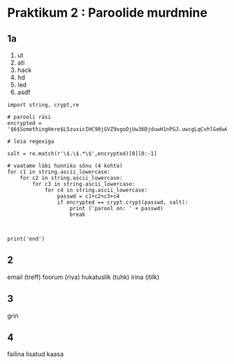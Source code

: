 # Praktikum 2 : Paroolide murdmine

## 1a
1) ut
2) ati
3) hack
4) hd
5) led
6) asdf

```
import string, crypt,re

# parooli räsi
encrypted = '$6$SomethingHere$L5zuxicIHC90jGVZ9xgoOjUw36DjduwH1nPGJ.uwcgLqCvhlGe6wWp55eojE9jAIXxDbcsmbAKLXuXg2AbKZo0'

# leia regexiga 

salt = re.match(r'\$.\$.*\$',encrypted)[0][0:-1]

# vaatame läbi hunniku sõnu (4 kohta) 
for c1 in string.ascii_lowercase:
    for c2 in string.ascii_lowercase:
        for c3 in string.ascii_lowercase:
            for c4 in string.ascii_lowercase:
                passwd = c1+c2+c3+c4
                if encrypted == crypt.crypt(passwd, salt):
                    print ('parool on: ' + passwd)
                    break
    
    

print('end')
```
## 2

email            (treff)
foorum           (riva)
hukatuslik       (tuhk)
irina            (itilk)


## 3 

grin

## 4
failina lisatud kaasa
